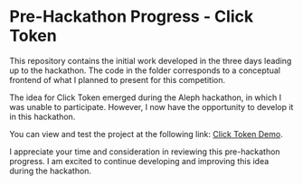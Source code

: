 # Pre-Hackathon Progress - Click Token

This repository contains the initial work developed in the three days leading up to the hackathon. The code in the folder corresponds to a conceptual frontend of what I planned to present for this competition.

The idea for Click Token emerged during the Aleph hackathon, in which I was unable to participate. However, I now have the opportunity to develop it in this hackathon.

You can view and test the project at the following link: [Click Token Demo](https://ideaclicktoken.v0.build/).

I appreciate your time and consideration in reviewing this pre-hackathon progress. I am excited to continue developing and improving this idea during the hackathon.
